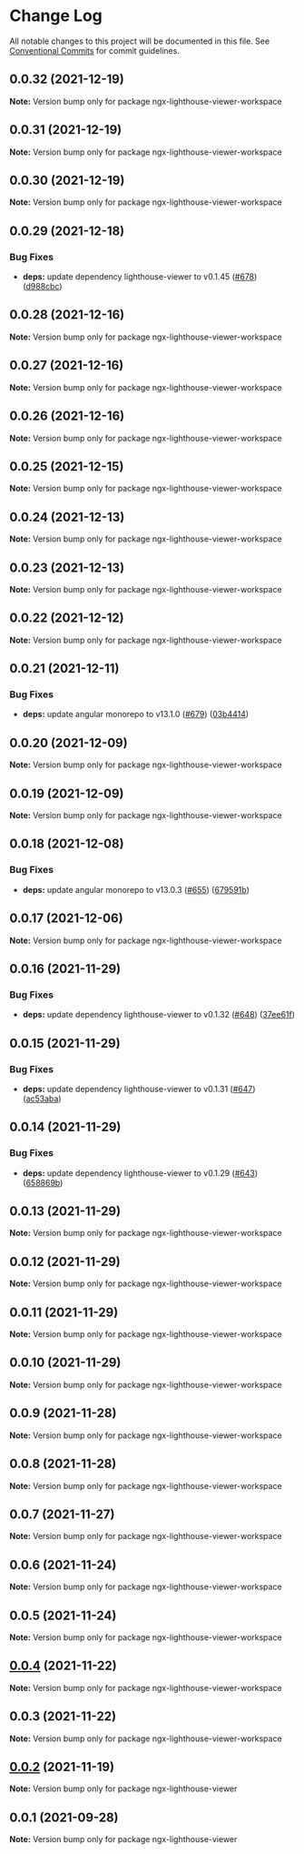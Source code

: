 # Change Log

All notable changes to this project will be documented in this file.
See [Conventional Commits](https://conventionalcommits.org) for commit guidelines.

## 0.0.32 (2021-12-19)

**Note:** Version bump only for package ngx-lighthouse-viewer-workspace





## 0.0.31 (2021-12-19)

**Note:** Version bump only for package ngx-lighthouse-viewer-workspace





## 0.0.30 (2021-12-19)

**Note:** Version bump only for package ngx-lighthouse-viewer-workspace





## 0.0.29 (2021-12-18)


### Bug Fixes

* **deps:** update dependency lighthouse-viewer to v0.1.45 ([#678](https://github.com/dvelasquez/lighthouse-viewer/issues/678)) ([d988cbc](https://github.com/dvelasquez/lighthouse-viewer/commit/d988cbc58b445eef6f449d2df5f5ebc4f2ca2e47))





## 0.0.28 (2021-12-16)

**Note:** Version bump only for package ngx-lighthouse-viewer-workspace





## 0.0.27 (2021-12-16)

**Note:** Version bump only for package ngx-lighthouse-viewer-workspace





## 0.0.26 (2021-12-16)

**Note:** Version bump only for package ngx-lighthouse-viewer-workspace





## 0.0.25 (2021-12-15)

**Note:** Version bump only for package ngx-lighthouse-viewer-workspace





## 0.0.24 (2021-12-13)

**Note:** Version bump only for package ngx-lighthouse-viewer-workspace





## 0.0.23 (2021-12-13)

**Note:** Version bump only for package ngx-lighthouse-viewer-workspace





## 0.0.22 (2021-12-12)

**Note:** Version bump only for package ngx-lighthouse-viewer-workspace





## 0.0.21 (2021-12-11)


### Bug Fixes

* **deps:** update angular monorepo to v13.1.0 ([#679](https://github.com/dvelasquez/lighthouse-viewer/issues/679)) ([03b4414](https://github.com/dvelasquez/lighthouse-viewer/commit/03b441490cb6b9fc893844923033f82b01c5aaee))





## 0.0.20 (2021-12-09)

**Note:** Version bump only for package ngx-lighthouse-viewer-workspace





## 0.0.19 (2021-12-09)

**Note:** Version bump only for package ngx-lighthouse-viewer-workspace





## 0.0.18 (2021-12-08)


### Bug Fixes

* **deps:** update angular monorepo to v13.0.3 ([#655](https://github.com/dvelasquez/lighthouse-viewer/issues/655)) ([679591b](https://github.com/dvelasquez/lighthouse-viewer/commit/679591bfe46485e2b351bbcaab01385aec57433f))





## 0.0.17 (2021-12-06)

**Note:** Version bump only for package ngx-lighthouse-viewer-workspace





## 0.0.16 (2021-11-29)


### Bug Fixes

* **deps:** update dependency lighthouse-viewer to v0.1.32 ([#648](https://github.com/dvelasquez/lighthouse-viewer/issues/648)) ([37ee61f](https://github.com/dvelasquez/lighthouse-viewer/commit/37ee61fc9230d01017d28aaee964cbade657fb36))





## 0.0.15 (2021-11-29)


### Bug Fixes

* **deps:** update dependency lighthouse-viewer to v0.1.31 ([#647](https://github.com/dvelasquez/lighthouse-viewer/issues/647)) ([ac53aba](https://github.com/dvelasquez/lighthouse-viewer/commit/ac53abaa1620456fc875def014a57c662d81be2d))





## 0.0.14 (2021-11-29)


### Bug Fixes

* **deps:** update dependency lighthouse-viewer to v0.1.29 ([#643](https://github.com/dvelasquez/lighthouse-viewer/issues/643)) ([658869b](https://github.com/dvelasquez/lighthouse-viewer/commit/658869b84f7d9092bcb1f6dc41661d295cc1a435))





## 0.0.13 (2021-11-29)

**Note:** Version bump only for package ngx-lighthouse-viewer-workspace





## 0.0.12 (2021-11-29)

**Note:** Version bump only for package ngx-lighthouse-viewer-workspace





## 0.0.11 (2021-11-29)

**Note:** Version bump only for package ngx-lighthouse-viewer-workspace





## 0.0.10 (2021-11-29)

**Note:** Version bump only for package ngx-lighthouse-viewer-workspace





## 0.0.9 (2021-11-28)

**Note:** Version bump only for package ngx-lighthouse-viewer-workspace





## 0.0.8 (2021-11-28)

**Note:** Version bump only for package ngx-lighthouse-viewer-workspace





## 0.0.7 (2021-11-27)

**Note:** Version bump only for package ngx-lighthouse-viewer-workspace





## 0.0.6 (2021-11-24)

**Note:** Version bump only for package ngx-lighthouse-viewer-workspace





## 0.0.5 (2021-11-24)

**Note:** Version bump only for package ngx-lighthouse-viewer-workspace





## [0.0.4](https://github.com/dvelasquez/lighthouse-viewer/compare/ngx-lighthouse-viewer-workspace@0.0.3...ngx-lighthouse-viewer-workspace@0.0.4) (2021-11-22)

**Note:** Version bump only for package ngx-lighthouse-viewer-workspace





## 0.0.3 (2021-11-22)

**Note:** Version bump only for package ngx-lighthouse-viewer-workspace





## [0.0.2](https://github.com/dvelasquez/lighthouse-viewer/compare/ngx-lighthouse-viewer@0.0.1...ngx-lighthouse-viewer@0.0.2) (2021-11-19)

**Note:** Version bump only for package ngx-lighthouse-viewer





## 0.0.1 (2021-09-28)

**Note:** Version bump only for package ngx-lighthouse-viewer
